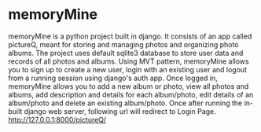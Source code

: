 # memoryMine
memoryMine is a python project built in django. It consists of an app called pictureQ, meant for storing and managing photos and organizing photo albums. The project uses default sqlite3 database to store user data and records of all photos and albums. Using MVT pattern, memoryMine allows you to sign up to create a new user, login with an existing user and logout from a running session using django's auth app. Once logged in, memoryMine allows you to add a new album or photo, view all photos and albums, add description and details for each album/photo, edit details of an album/photo and delete an existing album/photo. Once after running the in-built django web server, following url will redirect to Login Page. http://127.0.0.1:8000/pictureQ/
